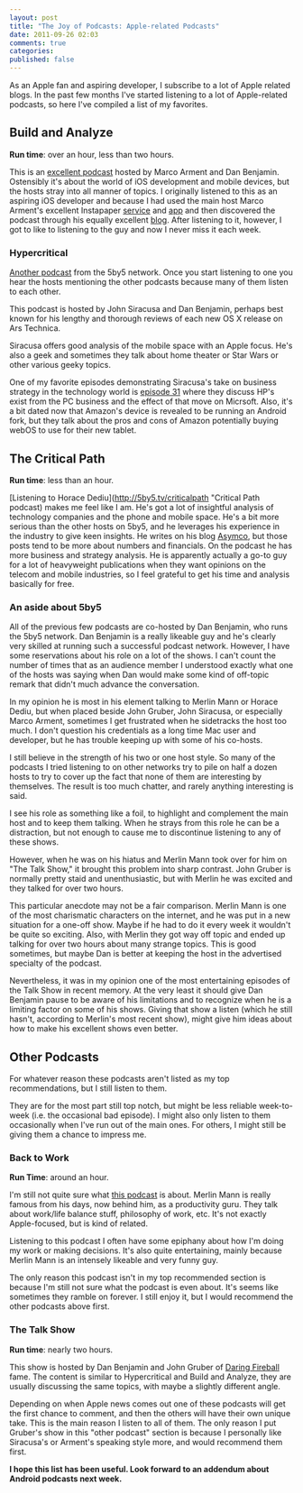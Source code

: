 ```yaml
---
layout: post
title: "The Joy of Podcasts: Apple-related Podcasts"
date: 2011-09-26 02:03
comments: true
categories: 
published: false
---
```


As an Apple fan and aspiring developer, I subscribe to a lot of Apple
related blogs. In the past few months I've started listening to a lot
of Apple-related podcasts, so here I've compiled a list of my favorites.

<!--more-->

## Build and Analyze

**Run time**: over an hour, less than two hours.

This is an [excellent podcast](http://5by5.tv/buildanalyze "build and
analyze podcast") hosted by Marco Arment and Dan Benjamin. Ostensibly it's about the world of iOS development and mobile devices,
but the hosts stray into all manner of topics. I originally listened
to this as an aspiring iOS developer and because I had used the main
host Marco Arment's excellent Instapaper
[service](http://www.instapaper.com "Instapaper service") and
[app](http://itunes.apple.com/us/app/instapaper/id288545208
"Instapaper app") and then
discovered the podcast through his equally excellent
[blog](http://www.marco.org/ "Marco.org blog"). After listening to it,
however, I got to like to listening to the guy and now I never miss it
each week.

### Hypercritical

[Another podcast](http://5by5.tv/hypercritical "Hypercritical podcast") from the 5by5 network. Once you start listening to one
you hear the hosts mentioning the other podcasts because many of them
listen to each other. 

This podcast is hosted by John Siracusa and Dan Benjamin, perhaps best known for his
lengthy and thorough reviews of each new OS X release on Ars
Technica. 

Siracusa offers good analysis of the mobile space with an Apple
focus. He's also a geek and sometimes they talk about home theater or
Star Wars or other various geeky topics.

One of my favorite episodes demonstrating Siracusa's take on business strategy
in the technology world is 
[episode 31](http://5by5.tv/hypercritical/31 "Strong arguments for and
against episode") where they discuss HP's exist from the PC business
and the effect of that move on Micrsoft. Also, it's a bit dated now that Amazon's device is revealed to be running
an Android fork, but they talk about the pros and cons of Amazon
potentially buying webOS to use for their new tablet. 


## The Critical Path

**Run time**: less than an hour.

[Listening to
Horace Dediu](http://5by5.tv/criticalpath "Critical Path podcast) makes me feel like I am. He's got a lot of insightful analysis of
technology companies and the phone and mobile space. He's a bit more
serious than the other hosts on 5by5, and he leverages his experience
in the industry to give keen insights. He writes on his blog
[Asymco](http://asymco.com/ "Asymco website"), but those posts tend to be more about numbers and
financials. On the podcast he has more business and strategy
analysis. He is apparently actually a go-to guy for a lot of
heavyweight publications when they want opinions on the telecom and
mobile industries, so I feel grateful to get his time and analysis
basically for free.

### An aside about 5by5

All of the previous few podcasts are co-hosted by
Dan Benjamin, who runs the 5by5 network. Dan Benjamin is a really
likeable guy and he's clearly very skilled at running such a successful podcast network. However, I have some
reservations about his role on a lot of the shows. I can't count the
number of times that as an audience member I understood exactly what
one of the hosts was saying when Dan would make some kind of off-topic
remark that didn't much advance the conversation.

In my opinion he is most in his element talking to Merlin Mann or
Horace Dediu, but when placed beside John Gruber, John Siracusa, or
especially Marco Arment, sometimes I get frustrated when he sidetracks
the host too much. I don't question his credentials as a long time Mac
user and developer, but he has trouble keeping up with some of his
co-hosts. 

I still believe in the strength of his two or one host style. So many of the
podcasts I tried listening to on other networks try to pile on half a
dozen hosts to try to cover up the fact that none of them are
interesting by themselves. The result is too much chatter, and rarely
anything interesting is said. 

I see his role as something like a foil, to highlight and complement the main host and
to keep them talking. When he strays from this role he can be a distraction, but
not enough to cause me to discontinue listening to any of these
shows. 

However, when he was on his hiatus and Merlin Mann took over for him
on "The Talk Show," it brought this problem into sharp contrast. John
Gruber is normally pretty staid and unenthusiastic, but with Merlin
he was excited and they talked for over two hours.

This particular anecdote may not be a fair comparison. Merlin Mann is one of the most
charismatic characters on the internet, and he was put in a new
situation for a one-off show. Maybe if he had to do it every week it
wouldn't be quite so exciting. Also, with Merlin they got way off topic and
ended up talking for over two hours about many strange topics. This is
good sometimes, but maybe Dan is better at keeping the host in the
advertised specialty of the podcast. 

Nevertheless, it was in my opinion one of the most entertaining
episodes of the Talk Show in
recent memory. At the very least it should give Dan Benjamin pause to
be aware of his limitations and to recognize when he is a limiting
factor on some of his shows. Giving that show a listen (which he still
hasn't, according to Merlin's most recent show), might give him ideas
about how to make his excellent shows even better. 

## Other Podcasts

For whatever reason these podcasts aren't listed as my top
recommendations, but I still listen to them.

They are for the most part still top notch, but might be less reliable
week-to-week (i.e. the occasional bad episode). I might also only
listen to them occasionally when I've run out of the main ones. For others, I might
still be giving them a chance to impress me. 

### Back to Work

**Run Time**: around an hour.

I'm still not quite sure what [this podcast](http://5by5.tv/b2w  "Back to Work podcast") is about. Merlin Mann is
really famous from his days, now behind him, as a productivity
guru. They talk about work/life balance stuff, philosophy of work,
etc. It's not exactly Apple-focused, but is kind of related.

Listening to this podcast I often have some epiphany about how I'm
doing my work or making decisions. It's also quite entertaining,
mainly because Merlin Mann is an intensely likeable and very funny guy. 

The only reason this podcast isn't in my top recommended section is
because I'm still not sure what the podcast is even about. It's seems
like sometimes they ramble on forever. I still enjoy it, but I would
recommend the other podcasts above first.

### The Talk Show

**Run time**: nearly two hours.

This show is hosted by Dan Benjamin and John Gruber of [Daring Fireball](http://daringfireball.net/
"daring fireball site") fame. The content is similar to Hypercritical
and Build and Analyze, they are usually discussing the same topics,
with maybe a slightly different angle. 

Depending on when Apple news
comes out one of these podcasts will get the first chance to comment,
and then the others will have their own unique take. This is the main reason I
listen to all of them. The only reason I put Gruber's show in this
"other podcast" section is
because I personally like Siracusa's or Arment's speaking style more,
and would recommend them first.

**I hope this list has been useful. Look forward to an addendum about
  Android podcasts next week.**
